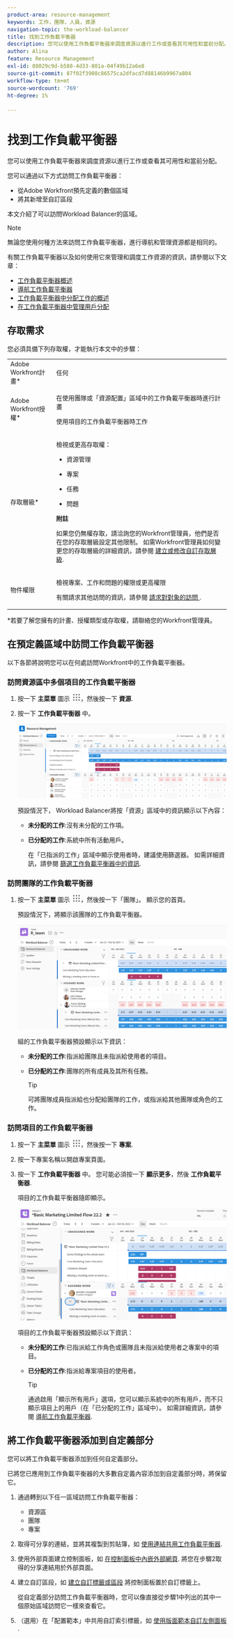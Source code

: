 ```yaml
---
product-area: resource-management
keywords: 工作，團隊，人員，資源
navigation-topic: the-workload-balancer
title: 找到工作負載平衡器
description: 您可以使用工作負載平衡器來調度資源以進行工作或查看其可用性和當前分配。
author: Alina
feature: Resource Management
exl-id: 88029c9d-b588-4d33-801a-04f49b12a6e8
source-git-commit: 87f02f3908c86575ca2dfacd7d88146b9967a804
workflow-type: tm+mt
source-wordcount: '769'
ht-degree: 1%

---
```


# 找到工作負載平衡器


您可以使用工作負載平衡器來調度資源以進行工作或查看其可用性和當前分配。

您可以通過以下方式訪問工作負載平衡器：

* 從Adobe Workfront預先定義的數個區域
* 將其新增至自訂區段

本文介紹了可以訪問Workload Balancer的區域。

>[!NOTE]
>
>無論您使用何種方法來訪問工作負載平衡器，進行導航和管理資源都是相同的。
>
>有關工作負載平衡器以及如何使用它來管理和調度工作資源的資訊，請參閱以下文章：
>
>* [工作負載平衡器概述](../../resource-mgmt/workload-balancer/overview-workload-balancer.md)
>* [導航工作負載平衡器](../../resource-mgmt/workload-balancer/navigate-the-workload-balancer.md)
>* [工作負載平衡器中分配工作的概述](../../resource-mgmt/workload-balancer/assign-work-in-workload-balancer.md)
>* [在工作負載平衡器中管理用戶分配](../../resource-mgmt/workload-balancer/manage-user-allocations-workload-balancer.md)
>


## 存取需求

您必須具備下列存取權，才能執行本文中的步驟：

<table style="table-layout:auto"> 
 <col> 
 <col> 
 <tbody> 
  <tr> 
   <td role="rowheader">Adobe Workfront計畫*</td> 
   <td> <p>任何 </p> </td> 
  </tr> 
  <tr> 
   <td role="rowheader">Adobe Workfront授權*</td> 
   <td> <p>在使用團隊或「資源配置」區域中的工作負載平衡器時進行計畫 </p>
   <p>使用項目的工作負載平衡器時工作 </p>
 </td> 
  </tr> 
  <tr> 
   <td role="rowheader">存取層級*</td> 
   <td> <p>檢視或更高存取權：</p> 
    <ul> 
     <li> <p>資源管理</p> </li> 
     <li> <p>專案</p> </li> 
     <li> <p>任務</p> </li> 
     <li> <p>問題</p> </li> 
    </ul> <p><b> 附註</b>

如果您仍無權存取，請洽詢您的Workfront管理員，他們是否在您的存取層級設定其他限制。 如需Workfront管理員如何變更您的存取層級的詳細資訊，請參閱 <a href="../../administration-and-setup/add-users/configure-and-grant-access/create-modify-access-levels.md" class="MCXref xref">建立或修改自訂存取層級</a>.</p> </td>
</tr> 
  <tr> 
   <td role="rowheader">物件權限</td> 
   <td> <p>檢視專案、工作和問題的權限或更高權限 </p> <p>有關請求其他訪問的資訊，請參閱 <a href="../../workfront-basics/grant-and-request-access-to-objects/request-access.md" class="MCXref xref">請求對對象的訪問 </a>.</p> </td> 
  </tr> 
 </tbody> 
</table>

*若要了解您擁有的計畫、授權類型或存取權，請聯絡您的Workfront管理員。

## 在預定義區域中訪問工作負載平衡器

以下各節將說明您可以在何處訪問Workfront中的工作負載平衡器。

### 訪問資源區中多個項目的工作負載平衡器

1. 按一下 **主菜單** 圖示 ![](assets/main-menu-icon.png)，然後按一下 **資源**.
1. 按一下 **工作負載平衡器** 中。

   ![](assets/nwe-balancer-global.png)

   預設情況下， Workload Balancer將按「資源」區域中的資訊顯示以下內容：

   * **未分配的工作**:沒有未分配的工作項。
   * **已分配的工作**:系統中所有活動用戶。

      在「已指派的工作」區域中顯示使用者時，建議使用篩選器。 如需詳細資訊，請參閱 [篩選工作負載平衡器中的資訊](../workload-balancer/filter-information-workload-balancer.md).

### 訪問團隊的工作負載平衡器

1. 按一下 **主菜單** 圖示 ![](assets/main-menu-icon.png)，然後按一下「團隊」。
顯示您的首頁。

   預設情況下，將顯示該團隊的工作負載平衡器。

   ![](assets/nwe-balancer-team-350x172.png)

   組的工作負載平衡器預設顯示以下資訊：

   * **未分配的工作**:指派給團隊且未指派給使用者的項目。
   * **已分配的工作**:團隊的所有成員及其所有任務。

      >[!TIP]
      >
      >可將團隊成員指派給也分配給團隊的工作，或指派給其他團隊或角色的工作。



### 訪問項目的工作負載平衡器

1. 按一下 **主菜單** 圖示 ![](assets/main-menu-icon.png)，然後按一下 **專案**.
1. 按一下專案名稱以開啟專案頁面。
1. 按一下 **工作負載平衡器** 中。 您可能必須按一下 **顯示更多**，然後 **工作負載平衡器**.

   項目的工作負載平衡器隨即顯示。

   ![](assets/nwe-balancer-project-350x152.png)

   項目的工作負載平衡器預設顯示以下資訊：

   * **未分配的工作**:已指派給工作角色或團隊且未指派給使用者之專案中的項目。
   * **已分配的工作**:指派給專案項目的使用者。

      >[!TIP]
      >
      >通過啟用「顯示所有用戶」選項，您可以顯示系統中的所有用戶，而不只顯示項目上的用戶（在「已分配的工作」區域中）。 如需詳細資訊，請參閱 [導航工作負載平衡器](../workload-balancer/navigate-the-workload-balancer.md).


## 將工作負載平衡器添加到自定義部分

您可以將工作負載平衡器添加到任何自定義部分。

已將您已應用到工作負載平衡器的大多數自定義內容添加到自定義部分時，將保留它。

1. 通過轉到以下任一區域訪問工作負載平衡器：

   * 資源區
   * 團隊
   * 專案

1. 取得可分享的連結，並將其複製到剪貼簿，如 [使用連結共用工作負載平衡器](../../resource-mgmt/workload-balancer/share-link-for-workload-balancer.md).
1. 使用外部頁面建立控制面板，如 [在控制面板中內嵌外部網頁](../../reports-and-dashboards/dashboards/creating-and-managing-dashboards/embed-external-web-page-dashboard.md). 將您在步驟2取得的分享連結用於外部頁面。

   <!--
      (NOTE: ensure this stays correct)
      -->

1. 建立自訂區段，如 [建立自訂標籤或區段](../../workfront-basics/manage-your-account-and-profile/configuring-your-user-profile/create-custom-tabs.md) 將控制面板置於自訂標籤上。

   從自定義部分訪問工作負載平衡器時，您可以像直接從步驟1中列出的其中一個原始區域訪問它一樣來查看它。

   <!--
      (NOTE: ensure this stays correct)
     -->

1. （選用）在「配置範本」中共用自訂索引標籤，如  [使用版面範本自訂左側面板](../../administration-and-setup/customize-workfront/use-layout-templates/customize-left-panel.md) .


<!--
For a team:

* From the Workload Balancer section of a team.

  You can adjust allocations and review or assign work from multiple projects to individual team members.

For a project:

  You can do the following when you use the Workload Balancer within a project:

   * Assign work on the project to users already assigned other work on the project.
   * Assign work to any user that might not be on the project.

   * View additional work that users are assigned to on other projects.
   * Adjust user allocations to work items.-->